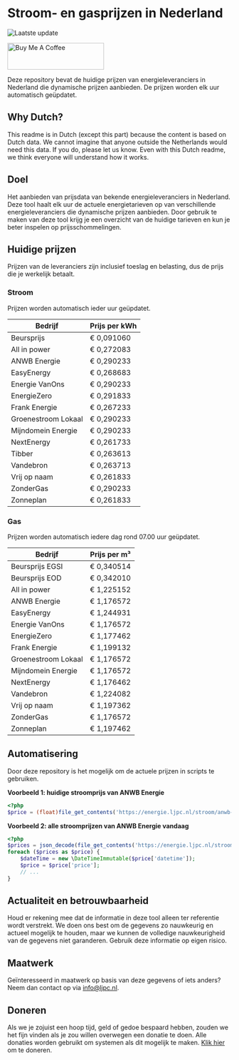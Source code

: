 # Stroom- en gasprijzen in Nederland

![Laatste update](https://img.shields.io/badge/laatste%20update-2024--09--19%2021%3A00%20CET-brightgreen)

<a href="https://www.buymeacoffee.com/Lars-" target="_blank"><img src="https://cdn.buymeacoffee.com/buttons/v2/default-orange.png" alt="Buy Me A Coffee" height="60" style="height: 60px !important;width: 217px !important;" ></a>

Deze repository bevat de huidige prijzen van energieleveranciers in Nederland die dynamische prijzen aanbieden. De prijzen worden elk uur automatisch geüpdatet.

## Why Dutch?

This readme is in Dutch (except this part) because the content is based on Dutch data. We cannot imagine that anyone outside the Netherlands would need this data. If you do, please let us know. Even with this Dutch readme, we think
everyone will understand how it works.

## Doel

Het aanbieden van prijsdata van bekende energieleveranciers in Nederland. Deze tool haalt elk uur de actuele energietarieven op van verschillende energieleveranciers die dynamische prijzen aanbieden. Door gebruik te maken van deze tool
krijg je een overzicht van de huidige tarieven en kun je beter inspelen op prijsschommelingen.

## Huidige prijzen

Prijzen van de leveranciers zijn inclusief toeslag en belasting, dus de prijs die je werkelijk betaalt.

### Stroom

Prijzen worden automatisch ieder uur geüpdatet.

 Bedrijf | Prijs per kWh 
---------|---------------
Beursprijs | € 0,091060
All in power | € 0,272083
ANWB Energie | € 0,290233
EasyEnergy | € 0,268683
Energie VanOns | € 0,290233
EnergieZero | € 0,291833
Frank Energie | € 0,267233
Groenestroom Lokaal | € 0,290233
Mijndomein Energie | € 0,290233
NextEnergy | € 0,261733
Tibber | € 0,263613
Vandebron | € 0,263713
Vrij op naam | € 0,261833
ZonderGas | € 0,290233
Zonneplan | € 0,261833


### Gas

Prijzen worden automatisch iedere dag rond 07.00 uur geüpdatet.

 Bedrijf | Prijs per m³ 
---------|--------------
Beursprijs EGSI | € 0,340514
Beursprijs EOD | € 0,342010
All in power | € 1,225152
ANWB Energie | € 1,176572
EasyEnergy | € 1,244931
Energie VanOns | € 1,176572
EnergieZero | € 1,177462
Frank Energie | € 1,199132
Groenestroom Lokaal | € 1,176572
Mijndomein Energie | € 1,176572
NextEnergy | € 1,176462
Vandebron | € 1,224082
Vrij op naam | € 1,197362
ZonderGas | € 1,176572
Zonneplan | € 1,197462


## Automatisering

Door deze repository is het mogelijk om de actuele prijzen in scripts te gebruiken.

**Voorbeeld 1: huidige stroomprijs van ANWB Energie**

```php
<?php
$price = (float)file_get_contents('https://energie.ljpc.nl/stroom/anwb-energie-nu.txt');

```

**Voorbeeld 2: alle stroomprijzen van ANWB Energie vandaag**

```php
<?php
$prices = json_decode(file_get_contents('https://energie.ljpc.nl/stroom/all-in-power-vandaag.json'),true);
foreach ($prices as $price) {
    $dateTime = new \DateTimeImmutable($price['datetime']);
    $price = $price['price'];
    // ...
}
```

## Actualiteit en betrouwbaarheid

Houd er rekening mee dat de informatie in deze tool alleen ter referentie wordt verstrekt. We doen ons best om de gegevens zo nauwkeurig en actueel mogelijk te houden, maar we kunnen de volledige nauwkeurigheid van de gegevens niet
garanderen. Gebruik deze informatie op eigen risico.

## Maatwerk

Geïnteresseerd in maatwerk op basis van deze gegevens of iets anders? Neem dan contact op
via [info@ljpc.nl](mailto:info@ljpc.nl?subject=Energie%20prijzen).

## Doneren

Als we je zojuist een hoop tijd, geld of gedoe bespaard hebben, zouden we het fijn vinden als je zou willen overwegen een
donatie te doen. Alle donaties worden gebruikt om systemen als dit mogelijk te
maken. [Klik hier](https://www.buymeacoffee.com/Lars-) om te doneren.
